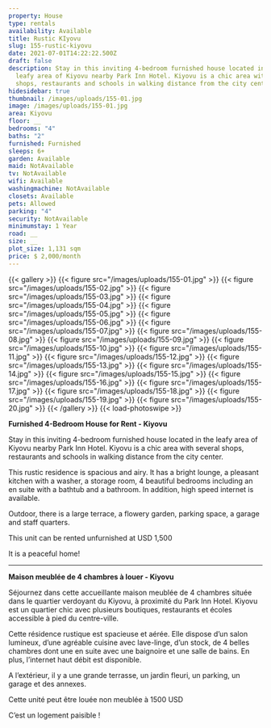 ```yaml
---
property: House
type: rentals
availability: Available
title: Rustic KIyovu
slug: 155-rustic-kiyovu
date: 2021-07-01T14:22:22.500Z
draft: false
description: Stay in this inviting 4-bedroom furnished house located in the
  leafy area of Kiyovu nearby Park Inn Hotel. Kiyovu is a chic area with several
  shops, restaurants and schools in walking distance from the city center.
hidesidebar: true
thumbnail: /images/uploads/155-01.jpg
image: /images/uploads/155-01.jpg
area: Kiyovu
floor: __
bedrooms: "4"
baths: "2"
furnished: Furnished
sleeps: 6+
garden: Available
maid: NotAvailable
tv: NotAvailable
wifi: Available
washingmachine: NotAvailable
closets: Available
pets: Allowed
parking: "4"
security: NotAvailable
minimumstay: 1 Year
road: __
size: __
plot_size: 1,131 sqm
price: $ 2,000/month
---
```

{{< gallery >}}
{{< figure src="/images/uploads/155-01.jpg" >}}
{{< figure src="/images/uploads/155-02.jpg" >}}
{{< figure src="/images/uploads/155-03.jpg" >}}
{{< figure src="/images/uploads/155-04.jpg" >}}
{{< figure src="/images/uploads/155-05.jpg" >}}
{{< figure src="/images/uploads/155-06.jpg" >}}
{{< figure src="/images/uploads/155-07.jpg" >}}
{{< figure src="/images/uploads/155-08.jpg" >}}
{{< figure src="/images/uploads/155-09.jpg" >}}
{{< figure src="/images/uploads/155-10.jpg" >}}
{{< figure src="/images/uploads/155-11.jpg" >}}
{{< figure src="/images/uploads/155-12.jpg" >}}
{{< figure src="/images/uploads/155-13.jpg" >}}
{{< figure src="/images/uploads/155-14.jpg" >}}
{{< figure src="/images/uploads/155-15.jpg" >}}
{{< figure src="/images/uploads/155-16.jpg" >}}
{{< figure src="/images/uploads/155-17.jpg" >}}
{{< figure src="/images/uploads/155-18.jpg" >}}
{{< figure src="/images/uploads/155-19.jpg" >}}
{{< figure src="/images/uploads/155-20.jpg" >}}
{{< /gallery >}}
{{< load-photoswipe >}}

**Furnished 4-Bedroom House for Rent - Kiyovu**

Stay in this inviting 4-bedroom furnished house located in the leafy area of Kiyovu nearby Park Inn Hotel. Kiyovu is a chic area with several shops, restaurants and schools in walking distance from the city center.

This rustic residence is spacious and airy. It has a bright lounge, a pleasant kitchen with a washer, a storage room, 4 beautiful bedrooms including an en suite with a bathtub and a bathroom. In addition, high speed internet is available.

Outdoor, there is a large terrace, a flowery garden, parking space, a garage and staff quarters.

This unit can be rented unfurnished at USD 1,500

It is a peaceful home!

- - -

**Maison meublée de 4 chambres à louer - Kiyovu**

Séjournez dans cette accueillante maison meublée de 4 chambres située dans le quartier verdoyant du Kiyovu, à proximité du Park Inn Hotel. Kiyovu est un quartier chic avec plusieurs boutiques, restaurants et écoles accessible à pied du centre-ville.

Cette résidence rustique est spacieuse et aérée. Elle dispose d’un salon lumineux, d’une agréable cuisine avec lave-linge, d’un stock, de 4 belles chambres dont une en suite avec une baignoire et une salle de bains. En plus, l’internet haut débit est disponible.

A l’extérieur, il y a une grande terrasse, un jardin fleuri, un parking, un garage et des annexes.

Cette unité peut être louée non meublée à 1500 USD

C’est un logement paisible !